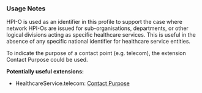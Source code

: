 ### Usage Notes

HPI-O is used as an identifier in this profile to support the case where network HPI-Os are issued for sub-organisations, departments, or other logical divisions acting as specific healthcare services. This is useful in the absence of any specific national identifier for healthcare service entities.

To indicate the purpose of a contact point (e.g. telecom), the extension Contact Purpose could be used.

**Potentially useful extensions:**
* HealthcareService.telecom: [Contact Purpose](StructureDefinition-contact-purpose.html)